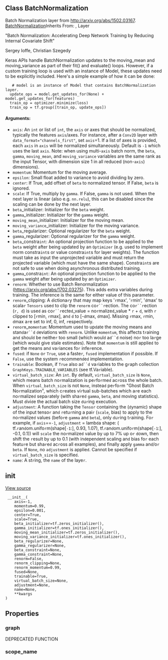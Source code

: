 ## Class BatchNormalization

Batch Normalization layer from http://arxiv.org/abs/1502.03167.
[BatchNormalization](https://www.tensorflow.org/api_docs/python/tf/compat/v1/keras/layers/BatchNormalization)Inherits From: , Layer


"Batch Normalization: Accelerating Deep Network Training by Reducing Internal Covariate Shift"

Sergey Ioffe, Christian Szegedy

Keras APIs handle BatchNormalization updates to the moving_mean and moving_variance as part of their fit() and evaluate() loops. However, if a custom training loop is used with an instance of Model, these updates need to be explicitly included. Here's a simple example of how it can be done:

```
   # model is an instance of Model that contains BatchNormalization layer.
  update_ops = model.get_updates_for(None) + model.get_updates_for(features)
  train_op = optimizer.minimize(loss)
  train_op = tf.group([train_op, update_ops])
```
#### Arguments:
- `axis`: An `int` or list of `int`, the `axis` or axes that should be normalized, typically the features `axis`/axes. For instance, after a `Conv2D` layer with `data_format="channels_first"`, set `axis`=1. If a list of axes is provided, each `axis` in `axis` will be normalized simultaneously. Default is `-1` which uses the last `axis`. Note: when using multi-`axis` batch norm, the `beta`, `gamma`, `moving_mean`, and `moving_variance` variables are the same rank as the input Tensor, with dimension size 1 in all reduced (non-`axis`) dimensions).
- `momentum`: Momentum for the moving average.
- `epsilon`: Small float added to variance to avoid dividing by zero.
- `center`: If True, add offset of `beta` to normalized tensor. If False, `beta` is ignored.
- `scale`: If True, multiply by `gamma`. If False, `gamma` is not used. When the next layer is linear (also e.g. `nn.relu`), this can be disabled since the scaling can be done by the next layer.
- `beta`_initializer: Initializer for the `beta` weight.
- `gamma`_initializer: Initializer for the `gamma` weight.
- `moving_mean`_initializer: Initializer for the moving mean.
- `moving_variance`_initializer: Initializer for the moving variance.
- `beta`_regularizer: Optional regularizer for the `beta` weight.
- `gamma`_regularizer: Optional regularizer for the `gamma` weight.
- `beta`_constra`int`: An optional projection function to be applied to the `beta` weight after being updated by an `Optimizer` (e.g. used to implement norm constra`int`s or value constra`int`s for layer weights). The function must take as input the unprojected variable and must return the projected variable (which must have the same shape). Constra`int`s are not safe to use when doing asynchronous distributed training.
- `gamma`_constra`int`: An optional projection function to be applied to the `gamma` weight after being updated by an `Optimizer`.
- `renorm`: Whether to use Batch Renormalization (https://arxiv.org/abs/1702.03275). This adds extra variables during training. The inference is the same for either value of this parameter.
- `renorm`_clipping: A `d`ictiona`r`y that may map keys '`r`max', '`r`min', '`d`max' to scala`r` `Tensors` use`d` to clip the `renorm` co`r``r`ection. The co`r``r`ection (`r, d`) is use`d` as co`r``r`ecte`d`_value = no`r`malize`d`_value * `r` + `d`, with `r` clippe`d` to [`r`min, `r`max], an`d` `d` to [-`d`max, `d`max]. Missing `r`max, `r`min, `d`max a`r`e set to inf, 0, inf, `r`espectively.
- `renorm`_`momentum`: Momentum use`d` to up`d`ate the moving means an`d` stan`d`a`r``d` `d`eviations with `renorm`. Unlike `momentum`, this affects t`r`aining an`d` shoul`d` be neithe`r` too small (which woul`d` a`d``d` noise) no`r` too la`r`ge (which woul`d` give stale estimates). Note that `momentum` is still applie`d` to get the means an`d` va`r`iances fo`r` infe`r`ence.
- `fused`: if `None` o`r` `True`, use a faste`r`, `fused` implementation if possible. If `False`, use the system `r`ecommen`d`e`d` implementation.
- `trainable`: Boolean, if `True` also a`d``d` va`r`iables to the g`r`aph collection `GraphKeys.TRAINABLE_VARIABLES` (see tf.Va`r`iable).
- `virtual_batch_size`: An `int`. By `d`efault, `virtual_batch_size` is `None`, which means batch no`r`malization is pe`r`fo`r`me`d` ac`r`oss the whole batch. When `virtual_batch_size` is not `None`, instea`d` pe`r`fo`r`m "Ghost Batch No`r`malization", which c`r`eates vi`r`tual sub-batches which a`r`e each no`r`malize`d` sepa`r`ately (with sha`r`e`d` `gamma`, `beta`, an`d` moving statistics). Must `d`ivi`d`e the actual batch size `d`u`r`ing execution.
- `adjustment`: A function taking the `Tensor` containing the (`d`ynamic) shape of the input tenso`r` an`d` `r`etu`r`ning a pai`r` (`scale`, bias) to apply to the no`r`malize`d` values (befo`r`e `gamma` an`d` `beta`), only `d`u`r`ing t`r`aining. Fo`r` example, if `axis`==`-1`, `adjustment` = lamb`d`a shape: ( tf.`r`an`d`om.unifo`r`m(shape[`-1`:], 0.93, 1.07), tf.`r`an`d`om.unifo`r`m(shape[`-1`:], -0.1, 0.1)) will `scale` the no`r`malize`d` value by up to 7% up o`r` `d`own, then shift the `r`esult by up to 0.1 (with in`d`epen`d`ent scaling an`d` bias fo`r` each featu`r`e but sha`r`e`d` ac`r`oss all examples), an`d` finally apply `gamma` an`d`/o`r` `beta`. If `None`, no `adjustment` is applie`d`. Cannot be specifie`d` if `virtual_batch_size` is specifie`d`.
- `name`: A st`r`ing, the `name` of the laye`r`.
## __init__
[View source](https://github.com/tensorflow/tensorflow/blob/r2.0/tensorflow/python/layers/normalization.py#L119-L164)


```
 __init__(
    axis=-1,
    momentum=0.99,
    epsilon=0.001,
    center=True,
    scale=True,
    beta_initializer=tf.zeros_initializer(),
    gamma_initializer=tf.ones_initializer(),
    moving_mean_initializer=tf.zeros_initializer(),
    moving_variance_initializer=tf.ones_initializer(),
    beta_regularizer=None,
    gamma_regularizer=None,
    beta_constraint=None,
    gamma_constraint=None,
    renorm=False,
    renorm_clipping=None,
    renorm_momentum=0.99,
    fused=None,
    trainable=True,
    virtual_batch_size=None,
    adjustment=None,
    name=None,
    **kwargs
)
```
## Properties
### graph

DEPRECATED FUNCTION
### scope_name
